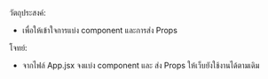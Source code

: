 วัตถุประสงค์:
- เพื่อให้เข้าใจการแบ่ง component และการส่ง Props

โจทย์:
- จากไฟล์ App.jsx จงแบ่ง component และ ส่ง Props ให้เว็บยังใช้งานได้ตามเดิม
